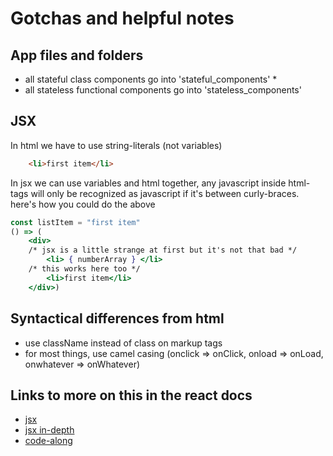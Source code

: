 # Gotchas and helpful notes

## App files and folders

*   all stateful class components go into 'stateful_components' \*
*   all stateless functional components go into 'stateless_components'

## JSX

In html we have to use string-literals (not variables)

```html
    <li>first item</li>
```

In jsx we can use variables and html together, any javascript inside html-tags will only be recognized as javascript if it's between curly-braces. here's how you could do the above

```jsx
const listItem = "first item"
() => (
    <div>
    /* jsx is a little strange at first but it's not that bad */
        <li> { numberArray } </li>
    /* this works here too */
        <li>first item</li>
    </div>)
```

## Syntactical differences from html

*   use className instead of class on markup tags
*   for most things, use camel casing (onclick => onClick, onload => onLoad, onwhatever => onWhatever)

## Links to more on this in the react docs

*   [jsx](https://reactjs.org/docs/introducing-jsx.html)
*   [jsx in-depth](https://reactjs.org/docs/jsx-in-depth.html)
*   [code-along](https://byu-react-demo.stackblitz.io)
